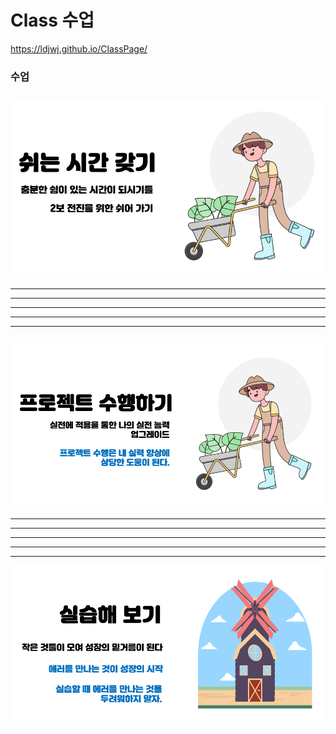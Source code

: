 # Class 수업
https://ldjwj.github.io/ClassPage/




### 수업
![프로젝트 수행](class_status01.png)
----
----
----
----
----
----
![쉬는 시간](class_status02.png)
----
----
----
----
----
----
![실습 시간](class_status03.png)
